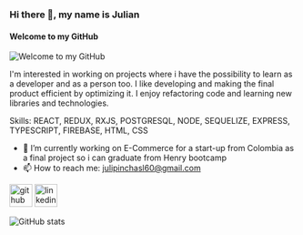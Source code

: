 ### Hi there 👋, my name is Julian
#### Welcome to my GitHub
![Welcome to my GitHub](https://www.concordia.edu/blog/images/Concordia_Esports_Keyboard_Hero.jpg)

I'm interested in working on projects where i have the possibility to learn as a developer and as a person too.
I like developing and making the final product efficient by optimizing it.
I enjoy refactoring code and learning new libraries and technologies.


Skills: REACT, REDUX, RXJS, POSTGRESQL, NODE, SEQUELIZE, EXPRESS, TYPESCRIPT, FIREBASE, HTML, CSS


- 🔭 I’m currently working on E-Commerce for a start-up from Colombia as a final project so i can graduate from Henry bootcamp 
- 📫 How to reach me: julipinchasl60@gmail.com 


[<img src='https://cdn.jsdelivr.net/npm/simple-icons@3.0.1/icons/github.svg' alt='github' height='40'>](https://github.com/rodriguezjulianf)  [<img src='https://cdn.jsdelivr.net/npm/simple-icons@3.0.1/icons/linkedin.svg' alt='linkedin' height='40'>](https://www.linkedin.com/in//julian-f-rodriguez//)  

![GitHub stats](https://github-readme-stats.vercel.app/api?username=rodriguezjulianf&show_icons=true&count_private=true)  

